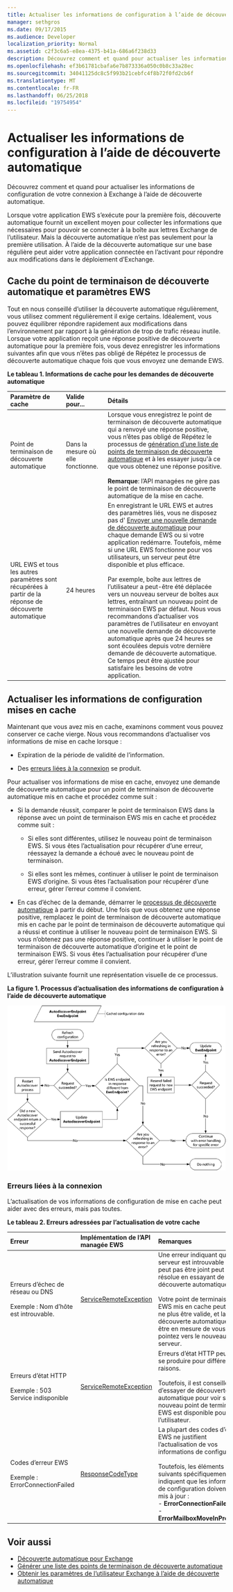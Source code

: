 ```yaml
---
title: Actualiser les informations de configuration à l’aide de découverte automatique
manager: sethgros
ms.date: 09/17/2015
ms.audience: Developer
localization_priority: Normal
ms.assetid: c2f3c6a5-e8ea-4375-b41a-686a6f238d33
description: Découvrez comment et quand pour actualiser les informations de configuration de votre connexion à Exchange à l’aide de découverte automatique.
ms.openlocfilehash: ef3b61781cbafa6e7b873336a050c0b8c33a28ec
ms.sourcegitcommit: 34041125dc8c5f993b21cebfc4f8b72f0fd2cb6f
ms.translationtype: MT
ms.contentlocale: fr-FR
ms.lasthandoff: 06/25/2018
ms.locfileid: "19754954"
---
```

# <a name="refresh-configuration-information-by-using-autodiscover"></a>Actualiser les informations de configuration à l’aide de découverte automatique

Découvrez comment et quand pour actualiser les informations de configuration de votre connexion à Exchange à l’aide de découverte automatique.
  
Lorsque votre application EWS s’exécute pour la première fois, découverte automatique fournit un excellent moyen pour collecter les informations que nécessaires pour pouvoir se connecter à la boîte aux lettres Exchange de l’utilisateur. Mais la découverte automatique n’est pas seulement pour la première utilisation. À l’aide de la découverte automatique sur une base régulière peut aider votre application connectée en l’activant pour répondre aux modifications dans le déploiement d’Exchange.
  
## <a name="cache-autodiscover-endpoint-and-ews-settings"></a>Cache du point de terminaison de découverte automatique et paramètres EWS
<a name="bk_CacheSettings"> </a>

Tout en nous conseillé d’utiliser la découverte automatique régulièrement, vous utilisez comment régulièrement il exige certains. Idéalement, vous pouvez équilibrer répondre rapidement aux modifications dans l’environnement par rapport à la génération de trop de trafic réseau inutile. Lorsque votre application reçoit une réponse positive de découverte automatique pour la première fois, vous devez enregistrer les informations suivantes afin que vous n’êtes pas obligé de Répétez le processus de découverte automatique chaque fois que vous envoyez une demande EWS.
  
**Le tableau 1. Informations de cache pour les demandes de découverte automatique**

|**Paramètre de cache**|**Valide pour...**|**Détails**|
|:-----|:-----|:-----|
|Point de terminaison de découverte automatique  <br/> |Dans la mesure où elle fonctionne.  <br/> |Lorsque vous enregistrez le point de terminaison de découverte automatique qui a renvoyé une réponse positive, vous n’êtes pas obligé de Répétez le processus de [génération d’une liste de points de terminaison de découverte automatique](how-to-generate-a-list-of-autodiscover-endpoints.md) et à les essayer jusqu'à ce que vous obtenez une réponse positive.<br/><br/> **Remarque**: l’API managées ne gère pas le point de terminaison de découverte automatique de la mise en cache.           |
|URL EWS et tous les autres paramètres sont récupérées à partir de la réponse de découverte automatique  <br/> |24 heures  <br/> |En enregistrant le URL EWS et autres des paramètres liés, vous ne disposez pas d' [Envoyer une nouvelle demande de découverte automatique](how-to-get-user-settings-from-exchange-by-using-autodiscover.md) pour chaque demande EWS ou si votre application redémarre. Toutefois, même si une URL EWS fonctionne pour vos utilisateurs, un serveur peut être disponible et plus efficace.<br/><br/> Par exemple, boîte aux lettres de l’utilisateur a peut-être été déplacée vers un nouveau serveur de boîtes aux lettres, entraînant un nouveau point de terminaison EWS par défaut. Nous vous recommandons d’actualiser vos paramètres de l’utilisateur en envoyant une nouvelle demande de découverte automatique après que 24 heures se sont écoulées depuis votre dernière demande de découverte automatique. Ce temps peut être ajustée pour satisfaire les besoins de votre application.  <br/> |
   
## <a name="refresh-cached-configuration-information"></a>Actualiser les informations de configuration mises en cache
<a name="bk_RefreshConfig"> </a>

Maintenant que vous avez mis en cache, examinons comment vous pouvez conserver ce cache vierge. Nous vous recommandons d’actualiser vos informations de mise en cache lorsque :
  
- Expiration de la période de validité de l’information.
    
- Des [erreurs liées à la connexion](#bk_ConnectionErrors) se produit. 
    
Pour actualiser vos informations de mise en cache, envoyez une demande de découverte automatique pour un point de terminaison de découverte automatique mis en cache et procédez comme suit :
  
- Si la demande réussit, comparer le point de terminaison EWS dans la réponse avec un point de terminaison EWS mis en cache et procédez comme suit :
    
  - Si elles sont différentes, utilisez le nouveau point de terminaison EWS. Si vous êtes l’actualisation pour récupérer d’une erreur, réessayez la demande a échoué avec le nouveau point de terminaison.
    
  - Si elles sont les mêmes, continuer à utiliser le point de terminaison EWS d’origine. Si vous êtes l’actualisation pour récupérer d’une erreur, gérer l’erreur comme il convient.
    
- En cas d’échec de la demande, démarrer le [processus de découverte automatique](autodiscover-for-exchange.md) à partir du début. Une fois que vous obtenez une réponse positive, remplacez le point de terminaison de découverte automatique mis en cache par le point de terminaison de découverte automatique qui a réussi et continue à utiliser le nouveau point de terminaison EWS. Si vous n’obtenez pas une réponse positive, continuer à utiliser le point de terminaison de découverte automatique d’origine et le point de terminaison EWS. Si vous êtes l’actualisation pour récupérer d’une erreur, gérer l’erreur comme il convient. 
    
L’illustration suivante fournit une représentation visuelle de ce processus.
  
**La figure 1. Processus d’actualisation des informations de configuration à l’aide de découverte automatique**

![Diagramme schématique indiquant comment la découverte automatique actualise les informations de configuration.](media/Ex15_Autodiscover_Refresh_Flowchart.png)
  
### <a name="connection-related-errors"></a>Erreurs liées à la connexion
<a name="bk_ConnectionErrors"> </a>

L’actualisation de vos informations de configuration de mise en cache peut aider avec des erreurs, mais pas toutes. 
  
**Le tableau 2. Erreurs adressées par l’actualisation de votre cache**

|**Erreur**|**Implémentation de l’API managée EWS**|**Remarques**|
|:-----|:-----|:-----|
|Erreurs d’échec de réseau ou DNS<br/><br/> Exemple : Nom d’hôte est introuvable.  <br/> |[ServiceRemoteException](https://msdn.microsoft.com/library/Microsoft.Exchange.WebServices.Data.ServiceRemoteException.aspx) <br/> |Une erreur indiquant que le serveur est introuvable ou ne peut pas être joint peut être résolue en essayant de découverte automatique. <br/><br/> Votre point de terminaison EWS mis en cache peut-être ne plus être valide, et la découverte automatique peut être en mesure de vous pointez vers le nouveau serveur.  <br/> |
|Erreurs d’état HTTP<br/><br/> Exemple : 503 Service indisponible  <br/> |[ServiceRemoteException](https://msdn.microsoft.com/library/Microsoft.Exchange.WebServices.Data.ServiceRemoteException.aspx) <br/> |Erreurs d’état HTTP peuvent se produire pour différentes raisons.<br/><br/> Toutefois, il est conseillé d’essayer de découverte automatique pour voir si un nouveau point de terminaison EWS est disponible pour l’utilisateur.  <br/> |
|Codes d’erreur EWS <br/><br/> Exemple : ErrorConnectionFailed <br/> |[ResponseCodeType](https://msdn.microsoft.com/library/Microsoft.Exchange.WebServices.Data.ResponseCodeType.aspx) <br/> | La plupart des codes d’erreur EWS ne justifient l’actualisation de vos informations de configuration.<br/><br/> Toutefois, les éléments suivants spécifiquement indiquent que les informations de configuration doivent être mis à jour :<br/>- **ErrorConnectionFailed** <br/>- **ErrorMailboxMoveInProgress** <br/> |
   
## <a name="see-also"></a>Voir aussi

- [Découverte automatique pour Exchange](autodiscover-for-exchange.md)  
- [Générer une liste des points de terminaison de découverte automatique](how-to-generate-a-list-of-autodiscover-endpoints.md)   
- [Obtenir les paramètres de l’utilisateur Exchange à l’aide de découverte automatique](how-to-get-user-settings-from-exchange-by-using-autodiscover.md)
    

